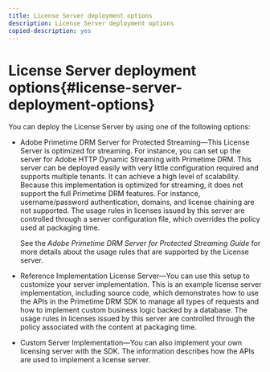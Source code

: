 ```yaml
---
title: License Server deployment options
description: License Server deployment options
copied-description: yes
---
```


# License Server deployment options{#license-server-deployment-options}

You can deploy the License Server by using one of the following options:

* Adobe Primetime DRM Server for Protected Streaming—This License Server is optimized for streaming. For instance, you can set up the server for Adobe HTTP Dynamic Streaming with Primetime DRM. This server can be deployed easily with very little configuration required and supports multiple tenants. It can achieve a high level of scalability. Because this implementation is optimized for streaming, it does not support the full Primetime DRM features. For instance, username/password authentication, domains, and license chaining are not supported. The usage rules in licenses issued by this server are controlled through a server configuration file, which overrides the policy used at packaging time.

  See the *Adobe Primetime DRM Server for Protected Streaming Guide* for more details about the usage rules that are supported by the License server. 
* Reference Implementation License Server—You can use this setup to customize your server implementation. This is an example license server implementation, including source code, which demonstrates how to use the APIs in the Primetime DRM SDK to manage all types of requests and how to implement custom business logic backed by a database. The usage rules in licenses issued by this server are controlled through the policy associated with the content at packaging time. 
* Custom Server Implementation—You can also implement your own licensing server with the SDK. The information describes how the APIs are used to implement a license server.

